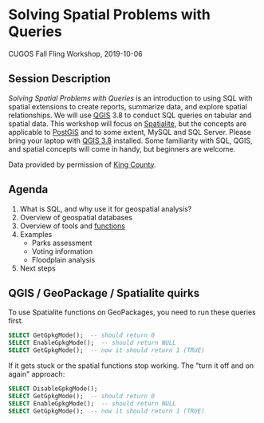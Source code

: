 # Solving Spatial Problems with Queries

CUGOS Fall Fling Workshop, 2019-10-06

## Session Description
*Solving Spatial Problems with Queries* is an introduction to using SQL with spatial extensions to create reports, summarize data, and explore spatial relationships. We will use [QGIS](https://www.qgis.org/) 3.8 to conduct SQL queries on tabular and spatial data. This workshop will focus on [Spatialite](https://www.gaia-gis.it/fossil/libspatialite/index), but the concepts are applicable to [PostGIS](https://postgis.net/) and to some extent, MySQL and SQL Server. Please bring your laptop with [QGIS 3.8](https://www.qgis.org/en/site/forusers/download.html) installed. Some familiarity with SQL, QGIS, and spatial concepts will come in handy, but beginners are welcome.

Data provided by permission of [King County](https://gis-kingcounty.opendata.arcgis.com/). 

## Agenda
1. What is SQL, and why use it for geospatial analysis?
3. Overview of geospatial databases
4. Overview of tools and [functions](http://www.gaia-gis.it/gaia-sins/spatialite-sql-4.3.0.html)
5. Examples
    - Parks assessment
    - Voting information
    - Floodplain analysis
6. Next steps

## QGIS / GeoPackage / Spatialite quirks

To use Spatialite functions on GeoPackages, you need to run these queries first.

```sql
SELECT GetGpkgMode();  -- should return 0
SELECT EnableGpkgMode();  -- should return NULL
SELECT GetGpkgMode();  -- now it should return 1 (TRUE)
```

If it gets stuck or the spatial functions stop working. The "turn it off and on again" approach:
```sql
SELECT DisableGpkgMode();
SELECT GetGpkgMode();  -- should return 0
SELECT EnableGpkgMode();  -- should return NULL
SELECT GetGpkgMode();  -- now it should return 1 (TRUE)
```